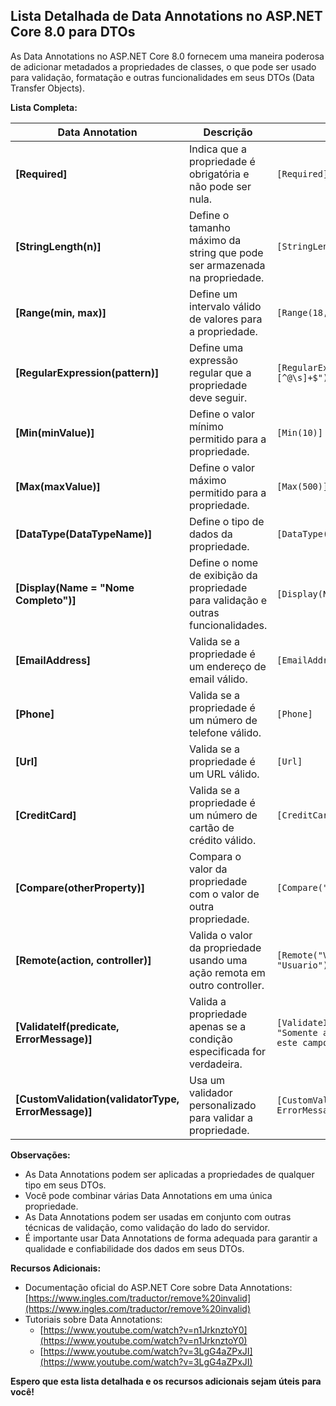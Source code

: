 ## **Lista Detalhada de Data Annotations no ASP.NET Core 8.0 para DTOs**

As Data Annotations no ASP.NET Core 8.0 fornecem uma maneira poderosa de adicionar metadados a propriedades de classes, o que pode ser usado para validação, formatação e outras funcionalidades em seus DTOs (Data Transfer Objects).

**Lista Completa:**

| Data Annotation | Descrição | Exemplo |
|---|---|---|
| **[Required]** | Indica que a propriedade é obrigatória e não pode ser nula. | `[Required]` |
| **[StringLength(n)]** | Define o tamanho máximo da string que pode ser armazenada na propriedade. | `[StringLength(50)]` |
| **[Range(min, max)]** | Define um intervalo válido de valores para a propriedade. | `[Range(18, 120)]` |
| **[RegularExpression(pattern)]** | Define uma expressão regular que a propriedade deve seguir. | `[RegularExpression(@"^[^@\s]+@[^@\s]+\.[^@\s]+$")]` |
| **[Min(minValue)]** | Define o valor mínimo permitido para a propriedade. | `[Min(10)]` |
| **[Max(maxValue)]** | Define o valor máximo permitido para a propriedade. | `[Max(500)]` |
| **[DataType(DataTypeName)]** | Define o tipo de dados da propriedade. | `[DataType(DataType.EmailAddress)]` |
| **[Display(Name = "Nome Completo")]** | Define o nome de exibição da propriedade para validação e outras funcionalidades. | `[Display(Name = "Nome Completo")]` |
| **[EmailAddress]** | Valida se a propriedade é um endereço de email válido. | `[EmailAddress]` |
| **[Phone]** | Valida se a propriedade é um número de telefone válido. | `[Phone]` |
| **[Url]** | Valida se a propriedade é um URL válido. | `[Url]` |
| **[CreditCard]** | Valida se a propriedade é um número de cartão de crédito válido. | `[CreditCard]` |
| **[Compare(otherProperty)]** | Compara o valor da propriedade com o valor de outra propriedade. | `[Compare("SenhaConfirmacao")]` |
| **[Remote(action, controller)]** | Valida o valor da propriedade usando uma ação remota em outro controller. | `[Remote("VerificarEmailDisponivel", "Usuario")]` |
| **[ValidateIf(predicate, ErrorMessage)]** | Valida a propriedade apenas se a condição especificada for verdadeira. | `[ValidateIf("IsAdmin", ErrorMessage = "Somente administradores podem editar este campo")]` |
| **[CustomValidation(validatorType, ErrorMessage)]** | Usa um validador personalizado para validar a propriedade. | `[CustomValidation(typeof(ValidadorDeCPF), ErrorMessage = "CPF inválido")]` |

**Observações:**

* As Data Annotations podem ser aplicadas a propriedades de qualquer tipo em seus DTOs.
* Você pode combinar várias Data Annotations em uma única propriedade.
* As Data Annotations podem ser usadas em conjunto com outras técnicas de validação, como validação do lado do servidor.
* É importante usar Data Annotations de forma adequada para garantir a qualidade e confiabilidade dos dados em seus DTOs.

**Recursos Adicionais:**

* Documentação oficial do ASP.NET Core sobre Data Annotations: [https://www.ingles.com/traductor/remove%20invalid](https://www.ingles.com/traductor/remove%20invalid)
* Tutoriais sobre Data Annotations:
    * [https://www.youtube.com/watch?v=n1JrknztoY0](https://www.youtube.com/watch?v=n1JrknztoY0)
    * [https://www.youtube.com/watch?v=3LgG4aZPxJI](https://www.youtube.com/watch?v=3LgG4aZPxJI)

**Espero que esta lista detalhada e os recursos adicionais sejam úteis para você!**
